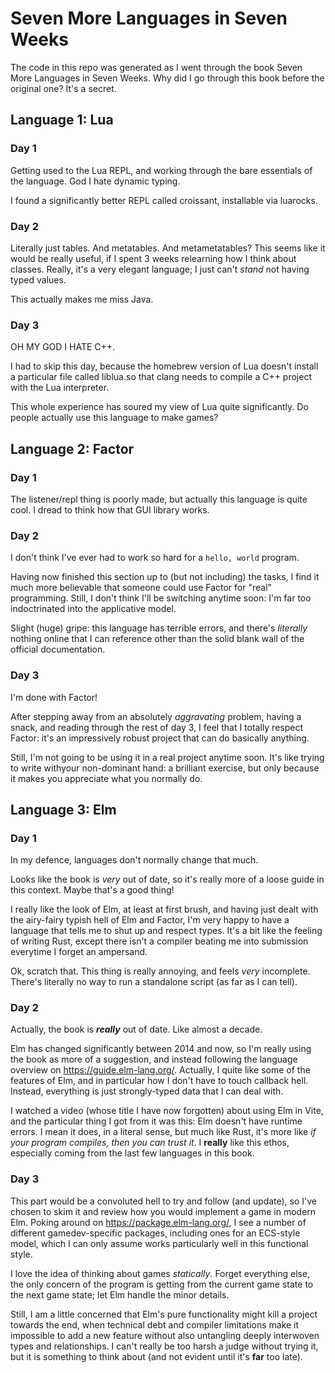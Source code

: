 # Seven More Languages in Seven Weeks
The code in this repo was generated as I went through the book Seven More Languages in Seven Weeks. Why did I go through this book before the original one? It's a secret.

## Language 1: Lua
### Day 1
Getting used to the Lua REPL, and working through the bare essentials of the language. God I hate dynamic typing.

I found a significantly better REPL called croissant, installable via luarocks.

### Day 2
Literally just tables. And metatables. And metametatables? This seems like it would be really useful, if I spent 3 weeks relearning how I think about classes. Really, it's a very elegant language; I just can't *stand* not having typed values.

This actually makes me miss Java.

### Day 3
OH MY GOD I HATE C++.

I had to skip this day, because the homebrew version of Lua doesn't install a particular file called liblua.so that clang needs to compile a C++ project with the Lua interpreter.

This whole experience has soured my view of Lua quite significantly. Do people actually use this language to make games?

## Language 2: Factor
### Day 1
The listener/repl thing is poorly made, but actually this language is quite cool. I dread to think how that GUI library works.

### Day 2
I don't think I've ever had to work so hard for a `hello, world` program.

Having now finished this section up to (but not including) the tasks, I find it much more believable that someone could use Factor for "real" programming. Still, I don't think I'll be switching anytime soon: I'm far too indoctrinated into the applicative model.

Slight (huge) gripe: this language has terrible errors, and there's *literally* nothing online that I can reference other than the solid blank wall of the official documentation.

### Day 3
I'm done with Factor!

After stepping away from an absolutely *aggravating* problem, having a snack, and reading through the rest of day 3, I feel that I totally respect Factor: it's an impressively robust project that can do basically anything.

Still, I'm not going to be using it in a real project anytime soon. It's like trying to write withyour non-dominant hand: a brilliant exercise, but only because it makes you appreciate what you normally do.

## Language 3: Elm
### Day 1
In my defence, languages don't normally change that much.

Looks like the book is *very* out of date, so it's really more of a loose guide in this context. Maybe that's a good thing!

I really like the look of Elm, at least at first brush, and having just dealt with the airy-fairy typish hell of Elm and Factor, I'm very happy to have a language that tells me to shut up and respect types. It's a bit like the feeling of writing Rust, except there isn't a compiler beating me into submission everytime I forget an ampersand.

Ok, scratch that. This thing is really annoying, and feels *very* incomplete. There's literally no way to run a standalone script (as far as I can tell).

### Day 2
Actually, the book is ***really*** out of date. Like almost a decade.

Elm has changed significantly between 2014 and now, so I'm really using the book as more of a suggestion, and instead following the language overview on https://guide.elm-lang.org/. Actually, I quite like some of the features of Elm, and in particular how I don't have to touch callback hell. Instead, everything is just strongly-typed data that I can deal with.

I watched a video (whose title I have now forgotten) about using Elm in Vite, and the particular thing I got from it was this: Elm doesn't have runtime errors. I mean it does, in a literal sense, but much like Rust, it's more like *if your program compiles, then you can trust it*. I **really** like this ethos, especially coming from the last few languages in this book.

### Day 3
This part would be a convoluted hell to try and follow (and update), so I've chosen to skim it and review how you would implement a game in modern Elm. Poking around on https://package.elm-lang.org/, I see a number of different gamedev-specific packages, including ones for an ECS-style model, which I can only assume works particularly well in this functional style.

I love the idea of thinking about games *statically*. Forget everything else, the only concern of the program is getting from the current game state to the next game state; let Elm handle the minor details.

Still, I am a little concerned that Elm's pure functionality might kill a project towards the end, when technical debt and compiler limitations make it impossible to add a new feature without also untangling deeply interwoven types and relationships. I can't really be too harsh a judge without trying it, but it is something to think about (and not evident until it's **far** too late).
